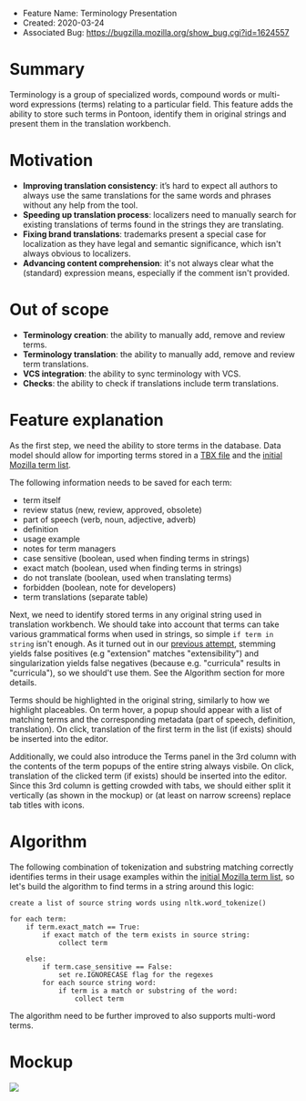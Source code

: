 - Feature Name: Terminology Presentation
- Created: 2020-03-24
- Associated Bug: <https://bugzilla.mozilla.org/show_bug.cgi?id=1624557>

# Summary

Terminology is a group of specialized words, compound words or multi-word expressions (terms) relating to a particular field. This feature adds the ability to store such terms in Pontoon, identify them in original strings and present them in the translation workbench.

# Motivation

- **Improving translation consistency**: it’s hard to expect all authors to always use the same translations for the same words and phrases without any help from the tool.
- **Speeding up translation process**: localizers need to manually search for existing translations of terms found in the strings they are translating.
- **Fixing brand translations**: trademarks present a special case for localization as they have legal and semantic significance, which isn't always obvious to localizers.
- **Advancing content comprehension**: it's not always clear what the (standard) expression means, especially if the comment isn't provided.

# Out of scope

- **Terminology creation**: the ability to manually add, remove and review terms.
- **Terminology translation**: the ability to manually add, remove and review term translations.
- **VCS integration**: the ability to sync terminology with VCS.
- **Checks**: the ability to check if translations include term translations.

# Feature explanation

As the first step, we need the ability to store terms in the database. Data model should allow for importing terms stored in a [TBX file](https://www.gala-global.org/sites/default/files/uploads/pdfs/tbx_oscar_0.pdf) and the [initial Mozilla term list](https://docs.google.com/spreadsheets/d/1MAPD8WBnstR6pwKbNEDKOpw5CTPnl3qAobDgomdmtdY/edit?ts=5e79126c#gid=1146590716).

The following information needs to be saved for each term:

- term itself
- review status (new, review, approved, obsolete)
- part of speech (verb, noun, adjective, adverb)
- definition
- usage example
- notes for term managers
- case sensitive (boolean, used when finding terms in strings)
- exact match (boolean, used when finding terms in strings)
- do not translate (boolean, used when translating terms)
- forbidden (boolean, note for developers)
- term translations (separate table)

Next, we need to identify stored terms in any original string used in translation workbench. We should take into account that terms can take various grammatical forms when used in strings, so simple `if term in string` isn't enough. As it turned out in our [previous attempt](https://github.com/mozilla/pontoon/pull/535), stemming yields false positives (e.g "extension" matches "extensibility") and singularization yields false negatives (because e.g. "curricula" results in "curricula"), so we should't use them. See the Algorithm section for more details.

Terms should be highlighted in the original string, similarly to how we highlight placeables. On term hover, a popup should appear with a list of matching terms and the corresponding metadata (part of speech, definition, translation). On click, translation of the first term in the list (if exists) should be inserted into the editor.

Additionally, we could also introduce the Terms panel in the 3rd column with the contents of the term popups of the entire string always visbile. On click, translation of the clicked term (if exists) should be inserted into the editor. Since this 3rd column is getting crowded with tabs, we should either split it vertically (as shown in the mockup) or (at least on narrow screens) replace tab titles with icons.

# Algorithm

The following combination of tokenization and substring matching correctly identifies terms in their usage examples within the [initial Mozilla term list](https://docs.google.com/spreadsheets/d/1MAPD8WBnstR6pwKbNEDKOpw5CTPnl3qAobDgomdmtdY/edit?ts=5e79126c#gid=1146590716), so let's build the algorithm to find terms in a string around this logic:

```
create a list of source string words using nltk.word_tokenize()

for each term:
    if term.exact_match == True:
        if exact match of the term exists in source string:
            collect term

    else:
        if term.case_sensitive == False:
            set re.IGNORECASE flag for the regexes
        for each source string word:
            if term is a match or substring of the word:
                collect term
```

The algorithm need to be further improved to also supports multi-word terms.

# Mockup

![](0101/mockup.png)
